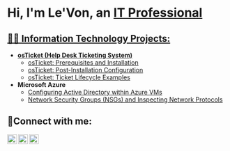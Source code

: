 <h1>Hi, I'm Le'Von, an <a href="https://linkedin.com/in/Josh">IT Professional</h1>

<h2>👨‍💻 Information Technology Projects:</h2>

- <b>osTicket (Help Desk Ticketing System)</b>
  - [osTicket: Prerequisites and Installation](https://github.com/levonoton/osticket-prereqs)
  - [osTicket: Post-Installation Configuration](https://github.com/levonorton/post-install-config)
  - [osTicket: Ticket Lifecycle Examples](https://github.com/levonorton/ticket-lifecycle)
- <b>Microsoft Azure</b>
  - [Configuring Active Directory within Azure VMs](https://github.com/levonorton/configure-ad)
  - [Network Security Groups (NSGs) and Inspecting Network Protocols](https://github.com/levonorton/azure-network-protocols)

<h2>🤳Connect with me:</h2>

[<img align="left" alt="Josh | Twitter" width="22px" src="https://cdn.jsdelivr.net/npm/simple-icons@v3/icons/twitter.svg" />][twitter]
[<img align="left" alt="Josh | LinkedIn" width="22px" src="https://cdn.jsdelivr.net/npm/simple-icons@v3/icons/linkedin.svg" />][linkedin]
[<img align="left" alt="Josh | Instagram" width="22px" src="https://cdn.jsdelivr.net/npm/simple-icons@v3/icons/instagram.svg" />][instagram]

[twitter]: https://twitter.com/Josh
[instagram]: https://www.instagram.com/Josh
[linkedin]: https://linkedin.com/in/Josh
